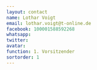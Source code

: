 ```yaml
---
layout: contact
name: Lothar Voigt
email: lothar.voigt@t-online.de
facebook: 100001588592268
whatsapp:
twitter:
avatar:
function: 1. Vorsitzender
sortorder: 1
---
```

